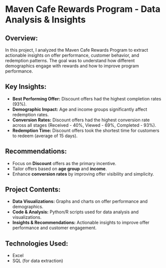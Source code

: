 # **Maven Cafe Rewards Program - Data Analysis & Insights**

## **Overview:**
In this project, I analyzed the Maven Cafe Rewards Program to extract actionable insights on offer performance, customer behavior, and redemption patterns. The goal was to understand how different demographics engage with rewards and how to improve program performance.

## **Key Insights:**
- **Best Performing Offer:** Discount offers had the highest completion rates (93%).
- **Demographic Impact:** Age and income groups significantly affect redemption rates.
- **Conversion Rates:** Discount offers had the highest conversion rate across all stages (Received - 40%, Viewed - 69%, Completed - 93%).
- **Redemption Time:** Discount offers took the shortest time for customers to redeem (average of 15 days).

## **Recommendations:**
- Focus on **Discount** offers as the primary incentive.
- Tailor offers based on **age group** and **income**.
- Enhance **conversion rates** by improving offer visibility and simplicity.

## **Project Contents:**
- **Data Visualizations:** Graphs and charts on offer performance and demographics.
- **Code & Analysis:** Python/R scripts used for data analysis and visualizations.
- **Insights & Recommendations:** Actionable insights to improve offer performance and customer engagement.

## **Technologies Used:**
- Excel
- SQL (for data extraction)

